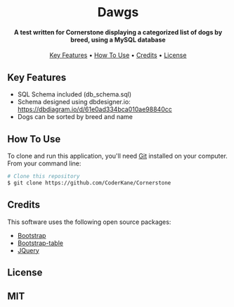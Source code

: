 
<h1 align="center">
  Dawgs
</h1>

<h4 align="center">A test written for Cornerstone displaying a categorized list of dogs by breed, using a MySQL database</h4>

<p align="center">
  <a href="#key-features">Key Features</a> •
  <a href="#how-to-use">How To Use</a> •
  <a href="#credits">Credits</a> •
  <a href="#license">License</a>
</p>

## Key Features

* SQL Schema included (db_schema.sql)
* Schema designed using dbdesigner.io:
https://dbdiagram.io/d/61e0ad334bca010ae98840cc
* Dogs can be sorted by breed and name

## How To Use

To clone and run this application, you'll need [Git](https://git-scm.com) installed on your computer. From your command line:

```bash
# Clone this repository
$ git clone https://github.com/CoderKane/Cornerstone
```

## Credits

This software uses the following open source packages:

- [Bootstrap](https://getbootstrap.com/)
- [Bootstrap-table](https://bootstrap-table.com/)
- [JQuery](https://jquery.com/)

## License
MIT
---

